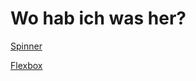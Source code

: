 # Wo hab ich was her?

[Spinner](https://codepen.io/riccardoerra/pen/yVMzwg)

[Flexbox](https://css-tricks.com/snippets/css/a-guide-to-flexbox/)